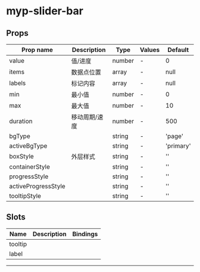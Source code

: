 # myp-slider-bar

## Props

| Prop name           | Description   | Type   | Values | Default   |
| ------------------- | ------------- | ------ | ------ | --------- |
| value               | 值/进度       | number | -      | 0         |
| items               | 数据点位置    | array  | -      | null      |
| labels              | 标记内容      | array  | -      | null      |
| min                 | 最小值        | number | -      | 0         |
| max                 | 最大值        | number | -      | 10        |
| duration            | 移动周期/速度 | number | -      | 500       |
| bgType              |               | string | -      | 'page'    |
| activeBgType        |               | string | -      | 'primary' |
| boxStyle            | 外层样式      | string | -      | ''        |
| containerStyle      |               | string | -      | ''        |
| progressStyle       |               | string | -      | ''        |
| activeProgressStyle |               | string | -      | ''        |
| tooltipStyle        |               | string | -      | ''        |

## Slots

| Name    | Description | Bindings |
| ------- | ----------- | -------- |
| tooltip |             |          |
| label   |             |          |

---
